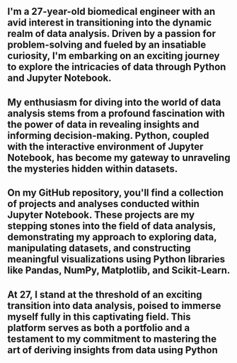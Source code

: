 ## I'm a 27-year-old biomedical engineer with an avid interest in transitioning into the dynamic realm of data analysis. Driven by a passion for problem-solving and fueled by an insatiable curiosity, I'm embarking on an exciting journey to explore the intricacies of data through Python and Jupyter Notebook.

## My enthusiasm for diving into the world of data analysis stems from a profound fascination with the power of data in revealing insights and informing decision-making. Python, coupled with the interactive environment of Jupyter Notebook, has become my gateway to unraveling the mysteries hidden within datasets.

## On my GitHub repository, you'll find a collection of projects and analyses conducted within Jupyter Notebook. These projects are my stepping stones into the field of data analysis, demonstrating my approach to exploring data, manipulating datasets, and constructing meaningful visualizations using Python libraries like Pandas, NumPy, Matplotlib, and Scikit-Learn.

## At 27, I stand at the threshold of an exciting transition into data analysis, poised to immerse myself fully in this captivating field. This platform serves as both a portfolio and a testament to my commitment to mastering the art of deriving insights from data using Python
